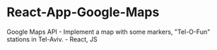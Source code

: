 # React-App-Google-Maps
Google Maps API - Implement a map with some markers, "Tel-O-Fun" stations in Tel-Aviv. - React, JS
